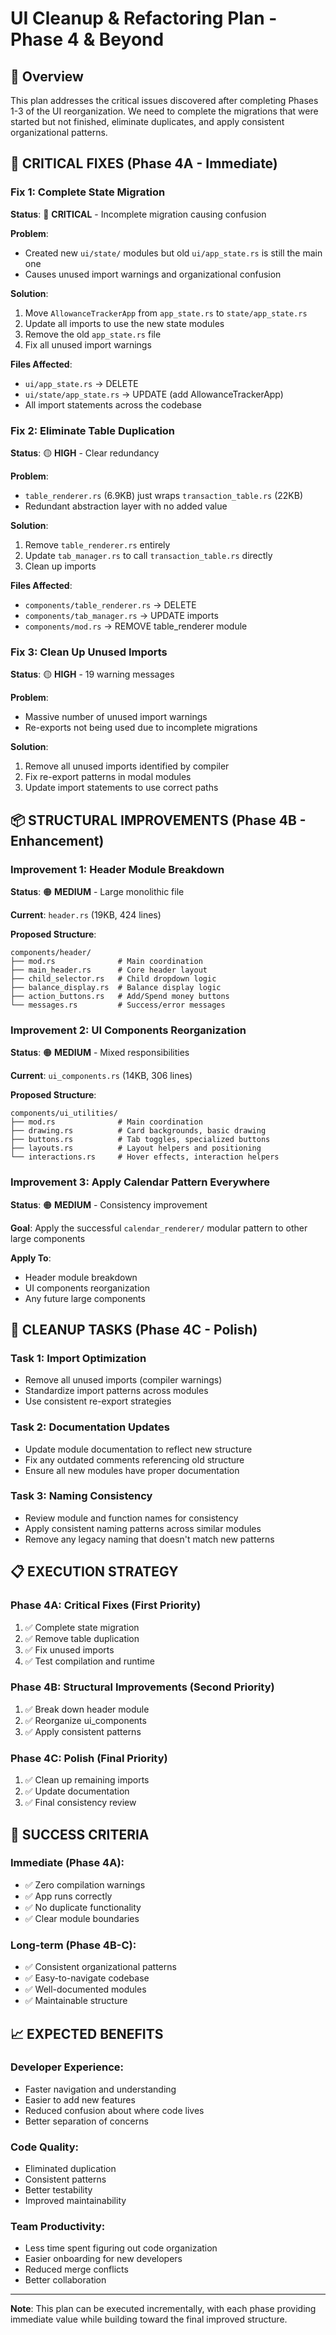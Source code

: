 # UI Cleanup & Refactoring Plan - Phase 4 & Beyond

## 🎯 **Overview**
This plan addresses the critical issues discovered after completing Phases 1-3 of the UI reorganization. We need to complete the migrations that were started but not finished, eliminate duplicates, and apply consistent organizational patterns.

## 🚨 **CRITICAL FIXES (Phase 4A - Immediate)**

### **Fix 1: Complete State Migration**
**Status**: 🔴 **CRITICAL** - Incomplete migration causing confusion

**Problem**: 
- Created new `ui/state/` modules but old `ui/app_state.rs` is still the main one
- Causes unused import warnings and organizational confusion

**Solution**:
1. Move `AllowanceTrackerApp` from `app_state.rs` to `state/app_state.rs`
2. Update all imports to use the new state modules
3. Remove the old `app_state.rs` file
4. Fix all unused import warnings

**Files Affected**:
- `ui/app_state.rs` → DELETE
- `ui/state/app_state.rs` → UPDATE (add AllowanceTrackerApp)
- All import statements across the codebase

### **Fix 2: Eliminate Table Duplication**
**Status**: 🟡 **HIGH** - Clear redundancy

**Problem**:
- `table_renderer.rs` (6.9KB) just wraps `transaction_table.rs` (22KB)
- Redundant abstraction layer with no added value

**Solution**:
1. Remove `table_renderer.rs` entirely
2. Update `tab_manager.rs` to call `transaction_table.rs` directly
3. Clean up imports

**Files Affected**:
- `components/table_renderer.rs` → DELETE
- `components/tab_manager.rs` → UPDATE imports
- `components/mod.rs` → REMOVE table_renderer module

### **Fix 3: Clean Up Unused Imports**
**Status**: 🟡 **HIGH** - 19 warning messages

**Problem**:
- Massive number of unused import warnings
- Re-exports not being used due to incomplete migrations

**Solution**:
1. Remove all unused imports identified by compiler
2. Fix re-export patterns in modal modules
3. Update import statements to use correct paths

## 📦 **STRUCTURAL IMPROVEMENTS (Phase 4B - Enhancement)**

### **Improvement 1: Header Module Breakdown**
**Status**: 🟠 **MEDIUM** - Large monolithic file

**Current**: `header.rs` (19KB, 424 lines)

**Proposed Structure**:
```
components/header/
├── mod.rs              # Main coordination
├── main_header.rs      # Core header layout
├── child_selector.rs   # Child dropdown logic
├── balance_display.rs  # Balance display logic  
├── action_buttons.rs   # Add/Spend money buttons
└── messages.rs         # Success/error messages
```

### **Improvement 2: UI Components Reorganization**
**Status**: 🟠 **MEDIUM** - Mixed responsibilities

**Current**: `ui_components.rs` (14KB, 306 lines)

**Proposed Structure**:
```
components/ui_utilities/
├── mod.rs              # Main coordination
├── drawing.rs          # Card backgrounds, basic drawing
├── buttons.rs          # Tab toggles, specialized buttons
├── layouts.rs          # Layout helpers and positioning
└── interactions.rs     # Hover effects, interaction helpers
```

### **Improvement 3: Apply Calendar Pattern Everywhere**
**Status**: 🟠 **MEDIUM** - Consistency improvement

**Goal**: Apply the successful `calendar_renderer/` modular pattern to other large components

**Apply To**:
- Header module breakdown
- UI components reorganization  
- Any future large components

## 🧹 **CLEANUP TASKS (Phase 4C - Polish)**

### **Task 1: Import Optimization**
- Remove all unused imports (compiler warnings)
- Standardize import patterns across modules
- Use consistent re-export strategies

### **Task 2: Documentation Updates**
- Update module documentation to reflect new structure
- Fix any outdated comments referencing old structure
- Ensure all new modules have proper documentation

### **Task 3: Naming Consistency**
- Review module and function names for consistency
- Apply consistent naming patterns across similar modules
- Remove any legacy naming that doesn't match new patterns

## 📋 **EXECUTION STRATEGY**

### **Phase 4A: Critical Fixes** (First Priority)
1. ✅ Complete state migration 
2. ✅ Remove table duplication
3. ✅ Fix unused imports
4. ✅ Test compilation and runtime

### **Phase 4B: Structural Improvements** (Second Priority)  
1. ✅ Break down header module
2. ✅ Reorganize ui_components
3. ✅ Apply consistent patterns

### **Phase 4C: Polish** (Final Priority)
1. ✅ Clean up remaining imports
2. ✅ Update documentation
3. ✅ Final consistency review

## 🎯 **SUCCESS CRITERIA**

### **Immediate (Phase 4A)**:
- ✅ Zero compilation warnings
- ✅ App runs correctly
- ✅ No duplicate functionality
- ✅ Clear module boundaries

### **Long-term (Phase 4B-C)**:
- ✅ Consistent organizational patterns
- ✅ Easy-to-navigate codebase
- ✅ Well-documented modules
- ✅ Maintainable structure

## 📈 **EXPECTED BENEFITS**

### **Developer Experience**:
- Faster navigation and understanding
- Easier to add new features
- Reduced confusion about where code lives
- Better separation of concerns

### **Code Quality**:
- Eliminated duplication
- Consistent patterns
- Better testability  
- Improved maintainability

### **Team Productivity**:
- Less time spent figuring out code organization
- Easier onboarding for new developers
- Reduced merge conflicts
- Better collaboration

---

**Note**: This plan can be executed incrementally, with each phase providing immediate value while building toward the final improved structure. 